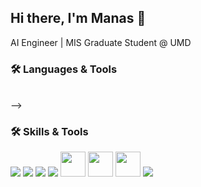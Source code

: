 ## Hi there, I'm Manas 👋
AI Engineer | MIS Graduate Student @ UMD

### 🛠️ Languages & Tools

<!-- <p align="left">
  <!-- Backend & Databases -->
  <br>
  <!-- <img src="https://skillicons.dev/icons?i=python,mongodb,mysql,cpp,c,fastapi,flask,elasticsearch,git,github,linux,vscode,postman,docker" /> -->
  <!-- <br> -->
  <!-- <img src="https://skillicons.dev/icons?i=tensorflow,tensorrt,pytorch,opencv,langchain,huggingface,openai" /> -->

<!-- </p> --> -->

### 🛠️ Skills & Tools

<p align="left">
  <img src="https://skillicons.dev/icons?i=python,r,cpp,c" />
  <img src="https://skillicons.dev/icons?i=mongodb,mysql,sqlite" />
  <img src="https://skillicons.dev/icons?i=fastapi,flask,elasticsearch"/>
  <img src="https://skillicons.dev/icons?i=pytorch,tensorflow,opencv" />
  <img height="40" src="https://cdn.simpleicons.org/huggingface/FFD21E" />
  <img height="40" src="https://img.shields.io/badge/LangChain-0A0A0A?style=flat" />
  <img height="40" src="https://img.shields.io/badge/OpenAI-412991?style=flat&logo=openai&logoColor=white" />
  <img src="https://skillicons.dev/icons?i=vscode,linux,anaconda,docker,azure,git,github,postman" />
  <!-- Tools & IDEs -->
  
</p>


<!--
**Manas2409/Manas2409** is a ✨ _special_ ✨ repository because its `README.md` (this file) appears on your GitHub profile.

Here are some ideas to get you started:

- 🔭 I’m currently working on ...
- 🌱 I’m currently learning ...
- 👯 I’m looking to collaborate on ...
- 🤔 I’m looking for help with ...
- 💬 Ask me about ...
- 📫 How to reach me: ...
- 😄 Pronouns: ...
- ⚡ Fun fact: ...
-->
